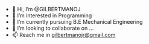 - 👋 Hi, I’m @GILBERTMANOJ
- 👀 I’m interested in Programming
- 🌱 I’m currently pursuing B.E Mechanical Engineering
- 💞️ I’m looking to collaborate on ...
- 📫 Reach me in gilbertmanojr@gmail.com

<!---
GILBERTMANOJ/GILBERTMANOJ is a ✨ special ✨ repository because its `README.md` (this file) appears on your GitHub profile.
You can click the Preview link to take a look at your changes.
--->
